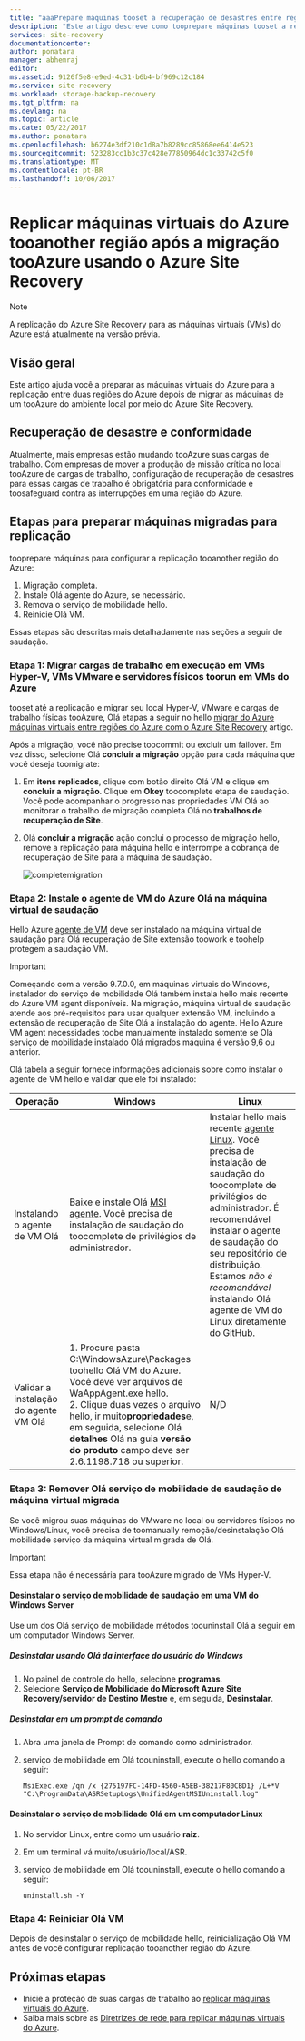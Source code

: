 ```yaml
---
title: "aaaPrepare máquinas tooset a recuperação de desastres entre regiões do Azure após a migração tooAzure usando o Site Recovery | Microsoft Docs"
description: "Este artigo descreve como tooprepare máquinas tooset a recuperação de desastres entre regiões do Azure após a migração tooAzure usando o Azure Site Recovery."
services: site-recovery
documentationcenter: 
author: ponatara
manager: abhemraj
editor: 
ms.assetid: 9126f5e8-e9ed-4c31-b6b4-bf969c12c184
ms.service: site-recovery
ms.workload: storage-backup-recovery
ms.tgt_pltfrm: na
ms.devlang: na
ms.topic: article
ms.date: 05/22/2017
ms.author: ponatara
ms.openlocfilehash: b6274e3df210c1d8a7b8289cc85868ee6414e523
ms.sourcegitcommit: 523283cc1b3c37c428e77850964dc1c33742c5f0
ms.translationtype: MT
ms.contentlocale: pt-BR
ms.lasthandoff: 10/06/2017
---
```

# <a name="replicate-azure-vms-tooanother-region-after-migration-tooazure-by-using-azure-site-recovery"></a>Replicar máquinas virtuais do Azure tooanother região após a migração tooAzure usando o Azure Site Recovery

>[!NOTE]
> A replicação do Azure Site Recovery para as máquinas virtuais (VMs) do Azure está atualmente na versão prévia.

## <a name="overview"></a>Visão geral

Este artigo ajuda você a preparar as máquinas virtuais do Azure para a replicação entre duas regiões do Azure depois de migrar as máquinas de um tooAzure do ambiente local por meio do Azure Site Recovery.

## <a name="disaster-recovery-and-compliance"></a>Recuperação de desastre e conformidade
Atualmente, mais empresas estão mudando tooAzure suas cargas de trabalho. Com empresas de mover a produção de missão crítica no local tooAzure de cargas de trabalho, configuração de recuperação de desastres para essas cargas de trabalho é obrigatória para conformidade e toosafeguard contra as interrupções em uma região do Azure.

## <a name="steps-for-preparing-migrated-machines-for-replication"></a>Etapas para preparar máquinas migradas para replicação
tooprepare máquinas para configurar a replicação tooanother região do Azure:

1. Migração completa.
2. Instale Olá agente do Azure, se necessário.
3. Remova o serviço de mobilidade hello.  
4. Reinicie Olá VM.

Essas etapas são descritas mais detalhadamente nas seções a seguir de saudação.

### <a name="step-1-migrate-workloads-running-on-hyper-v-vms-vmware-vms-and-physical-servers-toorun-on-azure-vms"></a>Etapa 1: Migrar cargas de trabalho em execução em VMs Hyper-V, VMs VMware e servidores físicos toorun em VMs do Azure

tooset até a replicação e migrar seu local Hyper-V, VMware e cargas de trabalho físicas tooAzure, Olá etapas a seguir no hello [migrar do Azure máquinas virtuais entre regiões do Azure com o Azure Site Recovery](site-recovery-migrate-to-azure.md) artigo. 

Após a migração, você não precise toocommit ou excluir um failover. Em vez disso, selecione Olá **concluir a migração** opção para cada máquina que você deseja toomigrate:
1. Em **itens replicados**, clique com botão direito Olá VM e clique em **concluir a migração**. Clique em **Okey** toocomplete etapa de saudação. Você pode acompanhar o progresso nas propriedades VM Olá ao monitorar o trabalho de migração completa Olá no **trabalhos de recuperação de Site**.
2. Olá **concluir a migração** ação conclui o processo de migração hello, remove a replicação para máquina hello e interrompe a cobrança de recuperação de Site para a máquina de saudação.

   ![completemigration](./media/site-recovery-hyper-v-site-to-azure/migrate.png)

### <a name="step-2-install-hello-azure-vm-agent-on-hello-virtual-machine"></a>Etapa 2: Instale o agente de VM do Azure Olá na máquina virtual de saudação
Hello Azure [agente de VM](../virtual-machines/windows/classic/agents-and-extensions.md#azure-vm-agents-for-windows-and-linux) deve ser instalado na máquina virtual de saudação para Olá recuperação de Site extensão toowork e toohelp protegem a saudação VM.

>[!IMPORTANT]
>Começando com a versão 9.7.0.0, em máquinas virtuais do Windows, instalador do serviço de mobilidade Olá também instala hello mais recente do Azure VM agent disponíveis. Na migração, máquina virtual de saudação atende aos pré-requisitos para usar qualquer extensão VM, incluindo a extensão de recuperação de Site Olá a instalação do agente. Hello Azure VM agent necessidades toobe manualmente instalado somente se Olá serviço de mobilidade instalado Olá migrados máquina é versão 9,6 ou anterior.

Olá tabela a seguir fornece informações adicionais sobre como instalar o agente de VM hello e validar que ele foi instalado:

| **Operação** | **Windows** | **Linux** |
| --- | --- | --- |
| Instalando o agente de VM Olá |Baixe e instale Olá [MSI agente](http://go.microsoft.com/fwlink/?LinkID=394789&clcid=0x409). Você precisa de instalação de saudação do toocomplete de privilégios de administrador. |Instalar hello mais recente [agente Linux](../virtual-machines/linux/agent-user-guide.md). Você precisa de instalação de saudação do toocomplete de privilégios de administrador. É recomendável instalar o agente de saudação do seu repositório de distribuição. Estamos *não é recomendável* instalando Olá agente de VM do Linux diretamente do GitHub.  |
| Validar a instalação do agente VM Olá |1. Procure pasta C:\WindowsAzure\Packages toohello Olá VM do Azure. Você deve ver arquivos de WaAppAgent.exe hello. <br>2. Clique duas vezes o arquivo hello, ir muito**propriedades**e, em seguida, selecione Olá **detalhes** Olá na guia **versão do produto** campo deve ser 2.6.1198.718 ou superior. |N/D |


### <a name="step-3-remove-hello-mobility-service-from-hello-migrated-virtual-machine"></a>Etapa 3: Remover Olá serviço de mobilidade de saudação de máquina virtual migrada

Se você migrou suas máquinas do VMware no local ou servidores físicos no Windows/Linux, você precisa de toomanually remoção/desinstalação Olá mobilidade serviço da máquina virtual migrada de Olá.

>[!IMPORTANT]
>Essa etapa não é necessária para tooAzure migrado de VMs Hyper-V.

#### <a name="uninstall-hello-mobility-service-on-a-windows-server-vm"></a>Desinstalar o serviço de mobilidade de saudação em uma VM do Windows Server
Use um dos Olá serviço de mobilidade métodos toouninstall Olá a seguir em um computador Windows Server.

##### <a name="uninstall-by-using-hello-windows-ui"></a>Desinstalar usando Olá da interface do usuário do Windows
1. No painel de controle do hello, selecione **programas**.
2. Selecione **Serviço de Mobilidade do Microsoft Azure Site Recovery/servidor de Destino Mestre** e, em seguida, **Desinstalar**.

##### <a name="uninstall-at-a-command-prompt"></a>Desinstalar em um prompt de comando
1. Abra uma janela de Prompt de comando como administrador.
2. serviço de mobilidade em Olá toouninstall, execute o hello comando a seguir:

   ```
   MsiExec.exe /qn /x {275197FC-14FD-4560-A5EB-38217F80CBD1} /L+*V "C:\ProgramData\ASRSetupLogs\UnifiedAgentMSIUninstall.log"
   ```

#### <a name="uninstall-hello-mobility-service-on-a-linux-computer"></a>Desinstalar o serviço de mobilidade Olá em um computador Linux
1. No servidor Linux, entre como um usuário **raiz**.
2. Em um terminal vá muito/usuário/local/ASR.
3. serviço de mobilidade em Olá toouninstall, execute o hello comando a seguir:

   ```
   uninstall.sh -Y
   ```

### <a name="step-4-restart-hello-vm"></a>Etapa 4: Reiniciar Olá VM

Depois de desinstalar o serviço de mobilidade hello, reinicialização Olá VM antes de você configurar replicação tooanother região do Azure.


## <a name="next-steps"></a>Próximas etapas
- Inicie a proteção de suas cargas de trabalho ao [replicar máquinas virtuais do Azure](site-recovery-azure-to-azure.md).
- Saiba mais sobre as [Diretrizes de rede para replicar máquinas virtuais do Azure](site-recovery-azure-to-azure-networking-guidance.md).
